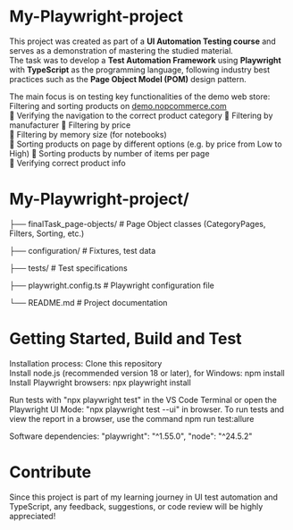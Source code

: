 # My-Playwright-project

This project was created as part of a **UI Automation Testing course** and serves as a demonstration of mastering the studied material.  
The task was to develop a **Test Automation Framework** using **Playwright** with **TypeScript** as the programming language, 
following industry best practices such as the **Page Object Model (POM)** design pattern.

The main focus is on testing key functionalities of the demo web store:  
Filtering and sorting products on [demo.nopcommerce.com](https://demo.nopcommerce.com)  
🔹 Verifying the navigation to the correct product category
🔹 Filtering by manufacturer
🔹 Filtering by price  
🔹 Filtering by memory size (for notebooks)  
🔹 Sorting products on page by different options (e.g. by price from Low to High) 
🔹 Sorting products by number of items per page  
🔹 Verifying correct product info  


# My-Playwright-project/
├── finalTask_page-objects/     # Page Object classes (CategoryPages, Filters, Sorting, etc.)

├── configuration/              # Fixtures, test data

├── tests/                      # Test specifications

├── playwright.config.ts        # Playwright configuration file

└── README.md                   # Project documentation


# Getting Started, Build and Test
Installation process:
 Clone this repository  
 Install node.js (recommended version 18 or later), for Windows: npm install
 Install Playwright browsers: npx playwright install
 
Run tests with "npx playwright test" in the VS Code Terminal or open the Playwright UI Mode: "npx playwright test --ui" 
in browser. To run tests and view the report in a browser, use the command npm run test:allure
  
Software dependencies:
   "playwright": "^1.55.0",
    "node": "^24.5.2"
    

# Contribute
Since this project is part of my learning journey in UI test automation and TypeScript,
any feedback, suggestions, or code review will be highly appreciated! 
